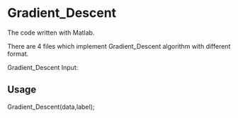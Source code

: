Gradient_Descent
=====================
The code written with Matlab.

There are 4 files which implement Gradient_Descent algorithm with different format.

Gradient_Descent
Input:



Usage
-----------------
Gradient_Descent(data,label);
